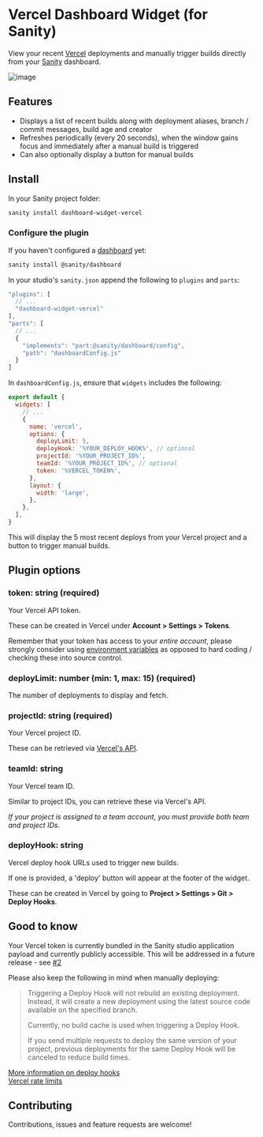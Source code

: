 # Vercel Dashboard Widget (for Sanity)

View your recent [Vercel](https://vercel.com/) deployments and manually trigger builds directly from your [Sanity](https://www.sanity.io/) dashboard.

![image](https://user-images.githubusercontent.com/209129/99883578-55809d80-2c20-11eb-92e9-983b2038d46d.png)

## Features

- Displays a list of recent builds along with deployment aliases, branch / commit messages, build age and creator
- Refreshes periodically (every 20 seconds), when the window gains focus and immediately after a manual build is triggered
- Can also optionally display a button for manual builds

## Install

In your Sanity project folder:

```sh
sanity install dashboard-widget-vercel
```

### Configure the plugin

If you haven't configured a [dashboard](https://www.sanity.io/docs/dashboard) yet:

```sh
sanity install @sanity/dashboard
```

In your studio's `sanity.json` append the following to `plugins` and `parts`:

```javascript
"plugins": [
  // ...
  "dashboard-widget-vercel"
],
"parts": [
  // ...
  {
    "implements": "part:@sanity/dashboard/config",
    "path": "dashboardConfig.js"
  }
]
```

In `dashboardConfig.js`, ensure that `widgets` includes the following:

```javascript
export default {
  widgets: [
    // ...
    {
      name: 'vercel',
      options: {
        deployLimit: 5,
        deployHook: '%YOUR_DEPLOY_HOOK%', // optional
        projectId: '%YOUR_PROJECT_ID%',
        teamId: '%YOUR_PROJECT_ID%', // optional
        token: '%VERCEL_TOKEN%',
      },
      layout: {
        width: 'large',
      },
    },
  ],
}
```

This will display the 5 most recent deploys from your Vercel project and a button to trigger manual builds.

## Plugin options

### token: string (required)

Your Vercel API token.

These can be created in Vercel under **Account > Settings > Tokens**.

Remember that your token has access to your _entire account_, please strongly consider using [environment variables](https://www.sanity.io/docs/studio-environment-variables) as opposed to hard coding / checking these into source control.

### deployLimit: number (min: 1, max: 15) (required)

The number of deployments to display and fetch.

### projectId: string (required)

Your Vercel project ID.

These can be retrieved via [Vercel's API](https://vercel.com/docs/api#endpoints/projects/get-projects).

### teamId: string

Your Vercel team ID.

Similar to project IDs, you can retrieve these via Vercel's API.

_If your project is assigned to a team account, you must provide both team and project IDs_.

### deployHook: string

Vercel deploy hook URLs used to trigger new builds.

If one is provided, a 'deploy' button will appear at the footer of the widget.

These can be created in Vercel by going to **Project > Settings > Git > Deploy Hooks**.

## Good to know

Your Vercel token is currently bundled in the Sanity studio application payload and currently publicly accessible. This will be addressed in a future release - see [#2](https://github.com/robinpyon/sanity-plugin-dashboard-widget-vercel/issues/2)

Please also keep the following in mind when manually deploying:

> Triggering a Deploy Hook will not rebuild an existing deployment. Instead, it will create a new deployment using the latest source code available on the specified branch.
>
> Currently, no build cache is used when triggering a Deploy Hook.
>
> If you send multiple requests to deploy the same version of your project, previous deployments for the same Deploy Hook will be canceled to reduce build times.

[More information on deploy hooks](https://vercel.com/docs/more/deploy-hooks#technical-details)  
[Vercel rate limits](https://vercel.com/docs/platform/limits#rate-limits)

## Contributing

Contributions, issues and feature requests are welcome!
